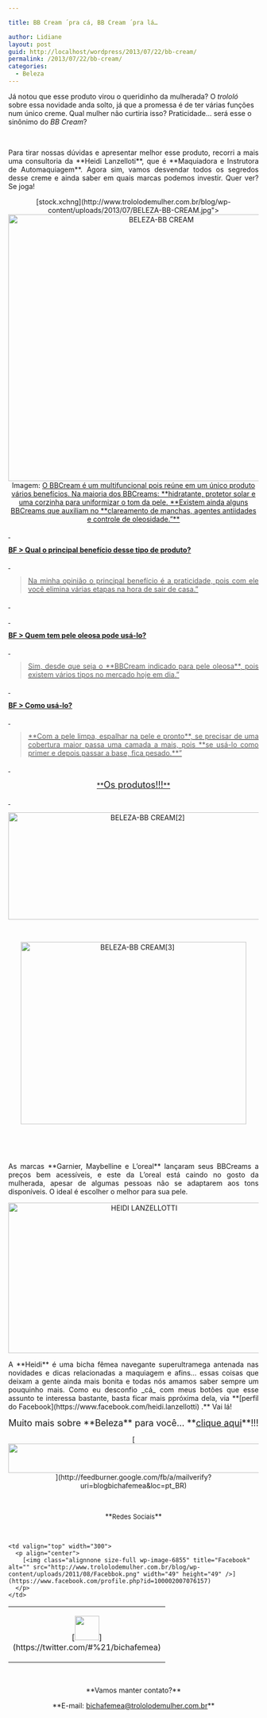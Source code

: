 ```yaml
---

title: BB Cream ´pra cá, BB Cream ´pra lá…

author: Lidiane
layout: post
guid: http://localhost/wordpress/2013/07/22/bb-cream/
permalink: /2013/07/22/bb-cream/
categories:
  - Beleza
---
```

Já notou que esse produto virou o queridinho da mulherada? O _trololó_ sobre essa novidade anda solto, já que a promessa é de ter várias funções num único creme. Qual mulher não curtiria isso? Praticidade… será esse o sinônimo do _BB Cream_?

&nbsp;

<p align="justify">
  Para tirar nossas dúvidas e apresentar melhor esse produto, recorri a mais uma consultoria da **Heidi Lanzelloti**, que é **Maquiadora e Instrutora de Automaquiagem**. Agora sim, vamos desvendar todos os segredos desse creme e ainda saber em quais marcas podemos investir. Quer ver? Se joga!
</p>

<!--more-->

<p align="center">
  [stock.xchng](http://www.trololodemulher.com.br/blog/wp-content/uploads/2013/07/BELEZA-BB-CREAM.jpg"><img class="alignnone size-full wp-image-9598" alt="BELEZA-BB CREAM" src="http://www.trololodemulher.com.br/blog/wp-content/uploads/2013/07/BELEZA-BB-CREAM.jpg" width="600" height="537" /></a><br /> Imagem: <a href="http://www.sxc.hu/) 
</p>

&nbsp;

**Bicha Fêmea > Fala-se muito que o BBCream é multifuncional. Por quê?**

&nbsp;

> <p align="justify">
>   O BBCream é um multifuncional pois reúne em um único produto vários benefícios. Na maioria dos BBCreams: **hidratante, protetor solar e uma corzinha para uniformizar o tom da pele. **Existem ainda alguns BBCreams que auxiliam no **clareamento de manchas, agentes antiidades e controle de oleosidade.”**
> </p>

&nbsp;

**BF > Qual o principal benefício desse tipo de produto?**

&nbsp;

> <p align="justify">
>   Na minha opinião o principal benefício é a praticidade, pois com ele você elimina várias etapas na hora de sair de casa.”
> </p>

&nbsp;

&nbsp;

**BF > Quem tem pele oleosa pode usá-lo?**

&nbsp;

> <p align="justify">
>   Sim, desde que seja o **BBCream indicado para pele oleosa**, pois existem vários tipos no mercado hoje em dia.”
> </p>

&nbsp;

**BF > Como usá-lo?**

&nbsp;

> <p align="justify">
>   **Com a pele limpa, espalhar na pele e pronto**, se precisar de uma cobertura maior passa uma camada a mais, pois **se usá-lo como primer e depois passar a base, fica pesado.**”
> </p>

&nbsp;

<p align="center">
  **<span style="font-size: large;">Os produtos!!!</span>**
</p>

&nbsp;

<p align="center">
  <a href="http://www.trololodemulher.com.br/blog/wp-content/uploads/2013/07/BELEZA-BB-CREAM2.png"><img class="alignnone size-full wp-image-9599" alt="BELEZA-BB CREAM[2]" src="http://www.trololodemulher.com.br/blog/wp-content/uploads/2013/07/BELEZA-BB-CREAM2.png" width="545" height="216" /></a>
</p>

&nbsp;

<p align="center">
  <a href="http://www.trololodemulher.com.br/blog/wp-content/uploads/2013/07/BELEZA-BB-CREAM3.png"><img class="alignnone size-full wp-image-9600" alt="BELEZA-BB CREAM[3]" src="http://www.trololodemulher.com.br/blog/wp-content/uploads/2013/07/BELEZA-BB-CREAM3.png" width="454" height="367" /></a>
</p>

&nbsp;

&nbsp;

<p align="justify">
  As marcas **Garnier, Maybelline e L&#8217;oreal** lançaram seus BBCreams a preços bem acessíveis, e este da L&#8217;oreal está caindo no gosto da mulherada, apesar de algumas pessoas não se adaptarem aos tons disponíveis. O ideal é escolher o melhor para sua pele.
</p>

<p align="center">
  <a href="http://www.trololodemulher.com.br/blog/wp-content/uploads/2012/10/HEIDI-LANZELLOTTI.png"><img class="alignnone size-full wp-image-9270" alt="HEIDI LANZELLOTTI" src="http://www.trololodemulher.com.br/blog/wp-content/uploads/2012/10/HEIDI-LANZELLOTTI.png" width="531" height="303" /></a>
</p>

<p align="justify">
  A **Heidi** é uma bicha fêmea navegante superultramega antenada nas novidades e dicas relacionadas a maquiagem e afins… essas coisas que deixam a gente ainda mais bonita e todas nós amamos saber sempre um pouquinho mais. Como eu desconfio _cá_ com meus botões que esse assunto te interessa bastante, basta ficar mais ppróxima dela, via **[perfil do Facebook](https://www.facebook.com/heidi.lanzellotti) .** Vai lá!
</p>

<p align="center">
  <span style="font-size: large;">Muito mais sobre **Beleza** para você… **<a href="http://www.trololodemulher.com.br/category/do-corpo/beleza/">clique aqui</a>**!!!</span>
</p>

<p align="center">
  [<img class="alignnone size-full wp-image-8451" title="Assine o Bicha Fêmea grátis!" alt="" src="http://www.trololodemulher.com.br/blog/wp-content/uploads/2012/01/rodapé.png" width="600" height="59" />](http://feedburner.google.com/fb/a/mailverify?uri=blogbichafemea&loc=pt_BR) 
</p>

&nbsp;

<p align="center">
  **<span style="font-size: small;">Redes Sociais</span>**
</p>

&nbsp;

<table width="600" border="0" cellspacing="0" cellpadding="2">
  <tr>
    <td valign="top" width="300">
      <p align="center">
        [<img class="alignnone size-full wp-image-6857" title="Twitter" alt="" src="http://www.trololodemulher.com.br/blog/wp-content/uploads/2011/08/Twitter.png" width="49" height="49" />](https://twitter.com/#%21/bichafemea) 
      </p>
    </td>
    
    <td valign="top" width="300">
      <p align="center">
        [<img class="alignnone size-full wp-image-6855" title="Facebook" alt="" src="http://www.trololodemulher.com.br/blog/wp-content/uploads/2011/08/Facebbok.png" width="49" height="49" />](https://www.facebook.com/profile.php?id=100002007076157) 
      </p>
    </td>
  </tr>
</table>

&nbsp;

<p align="center">
  **Vamos manter contato?**
</p>

<p align="center">
  **E-mail: <a href="mailto:bichafemea@trololodemulher.com.br">bichafemea@trololodemulher.com.br</a>**
</p>